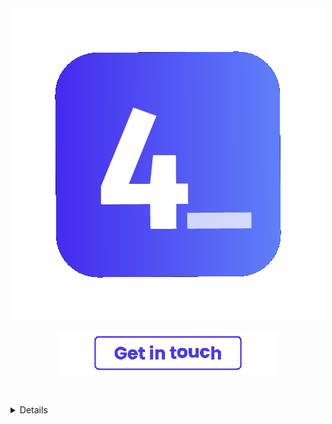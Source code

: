 <div align="center">
  <img align="center" src="https://raw.githubusercontent.com/4lysson-a/4lysson-a/main/assets/logo_idle.gif">
</div>

<br />

<a href="mailto:contato@alysson.dev">
  <div style="height: 100px;" align="center" />
    <img style="width: 350px; padding-top: -100px;" src="./assets/get_in_touch_idle_solid.gif" />
  </div>
<a/>

</br>

<details>
  <summary>🧐 𝚜𝚝𝚊𝚝𝚜</summary>
  
  </br>

  [![wakatime](https://wakatime.com/badge/user/d48abea3-b49b-4cf2-9e6f-9ee7ec9680c8.svg)](https://wakatime.com/@d48abea3-b49b-4cf2-9e6f-9ee7ec9680c8)

  ![Top Langs](https://4lysson-readme-stats.vercel.app/api/top-langs/?username=4lysson-a\&layout=compact&count_private=true)
  
  ![4lysson-a's Stats](https://4lysson-readme-stats.vercel.app/api?username=4lysson-a&show_icons=true&hide_border=true&count_private=true&include_all_commits=true)
  
</details>
